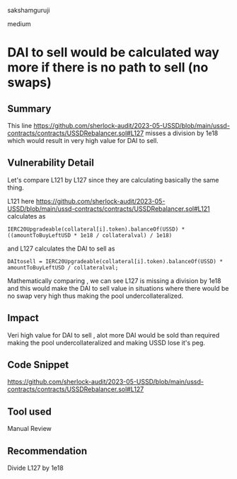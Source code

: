 sakshamguruji

medium

# DAI to sell would be calculated way more if there is no path to sell (no swaps)

## Summary

This line https://github.com/sherlock-audit/2023-05-USSD/blob/main/ussd-contracts/contracts/USSDRebalancer.sol#L127 misses a division by 1e18 which would result in very high value for DAI to
sell.

## Vulnerability Detail

Let's compare L121 by L127 since they are calculating basically the same thing.

L121 here https://github.com/sherlock-audit/2023-05-USSD/blob/main/ussd-contracts/contracts/USSDRebalancer.sol#L121 calculates as 

`IERC20Upgradeable(collateral[i].token).balanceOf(USSD) * ((amountToBuyLeftUSD * 1e18 / collateralval) / 1e18)`

and L127 calculates the DAI to sell as 

`DAItosell = IERC20Upgradeable(collateral[i].token).balanceOf(USSD) * amountToBuyLeftUSD / collateralval;`

Mathematically comparing  , we can see L127 is missing a division by 1e18 and this would make the DAI to sell value
in situations where there would be no swap very high thus making the pool undercollateralized.


## Impact

Veri high value for DAI to sell , alot more DAI would be sold than required making the pool undercollateralized and 
making USSD lose it's peg.

## Code Snippet

https://github.com/sherlock-audit/2023-05-USSD/blob/main/ussd-contracts/contracts/USSDRebalancer.sol#L127

## Tool used

Manual Review

## Recommendation

Divide L127 by 1e18